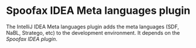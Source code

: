 # Spoofax IDEA Meta languages plugin
The IntelliJ IDEA Meta languages plugin adds the meta languages (SDF, NaBL, Stratego, etc) to the development environment. It depends on the _Spoofax IDEA plugin_.

